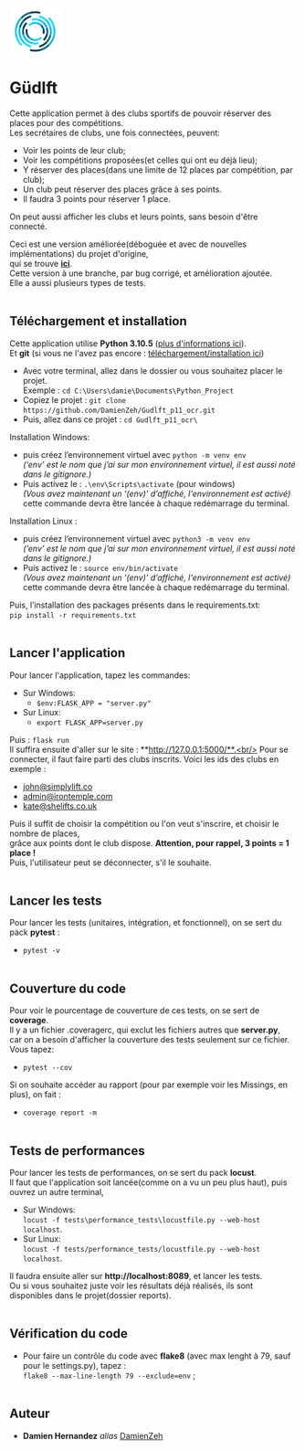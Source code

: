 ![Alt text](https://github.com/DamienZeh/Gudlft_p11_ocr/blob/cleaning_and_finalization/logo/logo.png)<br>

# Güdlft

Cette application permet à des clubs sportifs de pouvoir réserver des places pour des compétitions.<br> Les secrétaires de clubs, une fois connectées, peuvent:<br>
- Voir les points de leur club;
- Voir les compétitions proposées(et celles qui ont eu déjà lieu);
- Y réserver des places(dans une limite de 12 places par compétition, par club);
- Un club peut réserver des places grâce à ses points.
- Il faudra 3 points pour réserver 1 place.

On peut aussi afficher les clubs et leurs points, sans besoin d'être connecté.<br>

Ceci est une version améliorée(déboguée et avec de nouvelles implémentations) du projet d'origine, <br>
qui se trouve [**ici**](https://github.com/OpenClassrooms-Student-Center/Python_Testing).<br>
Cette version à une branche, par bug corrigé, et amélioration ajoutée.<br>
Elle a aussi plusieurs types de tests.<br><br>





## Téléchargement et installation 

Cette application utilise **Python 3.10.5** ([plus d'informations ici](https://www.python.org/downloads/release/python-3105/)).<br>
Et **git** (si vous ne l'avez pas encore : [téléchargement/installation ici](https://git-scm.com/book/fr/v2/D%C3%A9marrage-rapide-Installation-de-Git))<br>
- Avec votre terminal, allez dans le dossier ou vous souhaitez placer le projet.<br/> 
Exemple : ``cd C:\Users\damie\Documents\Python_Project``
- Copiez le projet : ``git clone https://github.com/DamienZeh/Gudlft_p11_ocr.git``
- Puis, allez dans ce projet : ``cd Gudlft_p11_ocr\``<br/> 

Installation Windows:
- puis créez l’environnement virtuel avec  ``python -m venv env``<br/>
	_(‘env’ est le nom que j’ai sur mon environnement virtuel, il est aussi noté dans le gitignore.)_
- Puis activez le : ``.\env\Scripts\activate`` (pour windows)<br/>
	_(Vous avez maintenant un ‘(env)’ d’affiché, l'environnement est activé)_<br>
cette commande devra être lancée à chaque redémarrage du terminal.<br>

Installation Linux :
- puis créez l’environnement virtuel avec ``python3 -m venv env`` <br/>
	_(‘env’ est le nom que j’ai sur mon environnement virtuel, il est aussi noté dans le gitignore.)_
- Puis activez le : ``source env/bin/activate`` <br/>
	_(Vous avez maintenant un ‘(env)’ d’affiché, l'environnement est activé)_<br>
cette commande devra être lancée à chaque redémarrage du terminal.

Puis, l’installation  des packages présents dans le requirements.txt:<br> ``pip install -r requirements.txt``
<br/><br>


## Lancer l'application
Pour lancer l'application, tapez les commandes:<br/>
- Sur Windows:
	- ``$env:FLASK_APP = "server.py" ``<br/>
- Sur Linux:
	- ``export FLASK_APP=server.py ``<br/>

Puis :  ``flask run ``<br/>
Il suffira ensuite d'aller sur le site : **http://127.0.0.1:5000/**.<br/>
Pour se connecter, il faut faire parti des clubs inscrits. Voici les ids des clubs en exemple :<br/>
- john@simplylift.co
- admin@irontemple.com
- kate@shelifts.co.uk

Puis il suffit de choisir la compétition ou l'on veut s'inscrire, et choisir le nombre de places,<br/>
grâce aux points dont le club dispose. **Attention, pour rappel, 3 points = 1 place !**<br/>
Puis, l'utilisateur peut se déconnecter, s'il le souhaite.
<br/><br/>


## Lancer les tests
Pour lancer les tests (unitaires, intégration, et fonctionnel), on se sert du pack **pytest** : <br>
- ``pytest -v``<br><br>


## Couverture du code
Pour voir le pourcentage de couverture de ces tests, on se sert de **coverage**.<br>
Il y a un fichier .coveragerc, qui exclut les fichiers autres que **server.py**,<br>
car on a besoin d'afficher la couverture des tests seulement sur ce fichier. Vous tapez: <br>
- ``pytest --cov`` <br>

Si on souhaite accéder au rapport (pour par exemple voir les Missings, en plus), on fait :<br> 
- ``coverage report -m`` <br><br>


## Tests de performances
Pour lancer les tests de performances, on se sert du pack **locust**.<br/>
Il faut que l'application soit lancée(comme on a vu un peu plus haut), puis ouvrez un autre terminal,<br/>
- Sur Windows:<br/>
``locust -f tests\performance_tests\locustfile.py --web-host localhost``.<br/>
- Sur Linux:<br/>
``locust -f tests/performance_tests/locustfile.py --web-host localhost``.<br/>

Il faudra ensuite aller sur **http://localhost:8089**, et lancer les tests.<br/>
Ou si vous souhaitez juste voir les résultats déjà réalisés, ils sont disponibles dans le projet(dossier reports).<br/><br/>

## Vérification du code
- Pour faire un contrôle du code avec **flake8** (avec max lenght à 79, sauf pour le settings.py), tapez :<br/>
``flake8 --max-line-length 79 --exclude=env`` ;<br/><br/>

## Auteur

* **Damien Hernandez** _alias_ [DamienZeh](https://damienhernandez.fr/)








